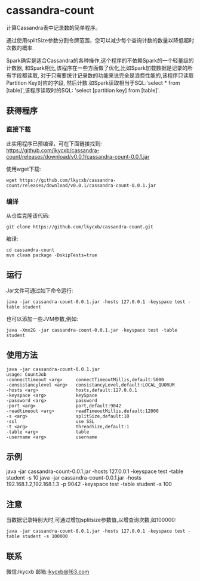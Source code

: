 # cassandra-count
计算Cassandra表中记录数的简单程序。

通过使用splitSize参数分割令牌范围，您可以减少每个查询计数的数量以降低超时次数的概率.

Spark确实是适合Cassandra的各种操作,这个程序的不依赖Spark的一个轻量级的计数器,
和Spark相比,该程序在一些方面做了优化,比如Spark加载数据是记录的所有字段都读取,
对于只需要统计记录数的功能来说完全是浪费性能的,该程序只读取Partition Key对应的字段,
然后计数.如Spark读取相当于SQL:'select * from [table]',该程序读取时的SQL:
'select [partition key] from [table]'.

## 获得程序
### 直接下载
此实用程序已预编译，可在下面链接找到:
https://github.com/lkycxb/cassandra-count/releases/download/v0.0.1/cassandra-count-0.0.1.jar

使用wget下载:
```
wget https://github.com/lkycxb/cassandra-count/releases/download/v0.0.1/cassandra-count-0.0.1.jar
```

### 编译
从仓库克隆该代码:
```
git clone https://github.com/lkycxb/cassandra-count.git
```
编译:
```
cd cassandra-count
mvn clean package -DskipTests=true
```

## 运行 
Jar文件可通过如下命令运行:
```
java -jar cassandra-count-0.0.1.jar -hosts 127.0.0.1 -keyspace test -table student
```
也可以添加一些JVM参数,例如:
```
java -Xmx2G -jar cassandra-count-0.0.1.jar -keyspace test -table student
```

## 使用方法
```
java -jar cassandra-count-0.0.1.jar
usage: CountJob
-connecttimeout <arg>     connectTimeoutMillis,default:5000
-consistancylevel <arg>   consistancyLevel,default:LOCAL_QUORUM
-hosts <arg>              hosts,default:127.0.0.1
-keyspace <arg>           keySpace
-password <arg>           password
-port <arg>               port,default:9042
-readtimeout <arg>        readTimeoutMillis,default:12000
-s <arg>                  splitSize,default:10
-ssl                      use SSL
-t <arg>                  threadSize,default:1
-table <arg>              table
-username <arg>           username
```

## 示例
java -jar cassandra-count-0.0.1.jar -hosts 127.0.0.1 -keyspace test -table student -s 10
java -jar cassandra-count-0.0.1.jar -hosts 192.168.1.2,192.168.1.3 -p 9042 -keyspace test -table student -s 100

## 注意
当数据记录特别大时,可通过增加splitsize参数值,以增查询次数,如100000:
```
java -jar cassandra-count-0.0.1.jar -hosts 127.0.0.1 -keyspace test -table student -s 100000
```

## 联系
微信:lkycxb
邮箱:lkycxb@163.com
